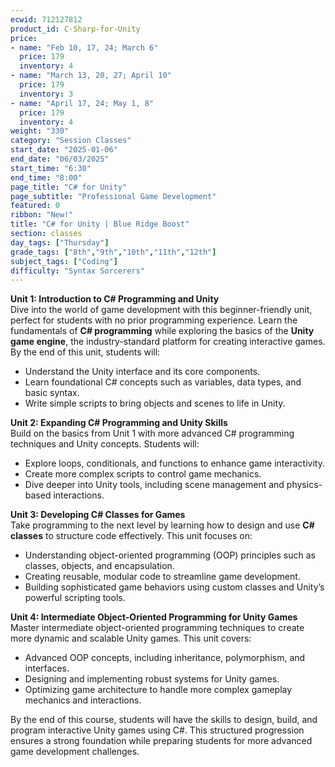 ```yaml
---
ecwid: 712127812
product_id: C-Sharp-for-Unity
price:
- name: "Feb 10, 17, 24; March 6"
  price: 179
  inventory: 4
- name: "March 13, 20, 27; April 10"
  price: 179
  inventory: 3
- name: "April 17, 24; May 1, 8"
  price: 179
  inventory: 4
weight: "330"
category: "Session Classes"
start_date: "2025-01-06"
end_date: "06/03/2025"
start_time: "6:30"
end_time: "8:00"
page_title: "C# for Unity"
page_subtitle: "Professional Game Development"
featured: 0
ribbon: "New!"
title: "C# for Unity | Blue Ridge Boost"
section: classes
day_tags: ["Thursday"]
grade_tags: ["8th","9th","10th","11th","12th"]
subject_tags: ["Coding"]
difficulty: "Syntax Sorcerers"
---
```

<p><strong>Unit 1: Introduction to C# Programming and Unity</strong><br> Dive into the world of game development with this beginner-friendly unit, perfect for students with no prior programming experience. Learn the fundamentals of <strong>C# programming</strong> while exploring the basics of the <strong>Unity game engine</strong>, the industry-standard platform for creating interactive games. By the end of this unit, students will:</p><ul> <li>Understand the Unity interface and its core components.</li> <li>Learn foundational C# concepts such as variables, data types, and basic syntax.</li> <li>Write simple scripts to bring objects and scenes to life in Unity.</li> </ul><p><strong>Unit 2: Expanding C# Programming and Unity Skills</strong><br> Build on the basics from Unit 1 with more advanced C# programming techniques and Unity concepts. Students will:</p><ul> <li>Explore loops, conditionals, and functions to enhance game interactivity.</li> <li>Create more complex scripts to control game mechanics.</li> <li>Dive deeper into Unity tools, including scene management and physics-based interactions.</li> </ul><p><strong>Unit 3: Developing C# Classes for Games</strong><br> Take programming to the next level by learning how to design and use <strong>C# classes</strong> to structure code effectively. This unit focuses on:</p><ul> <li>Understanding object-oriented programming (OOP) principles such as classes, objects, and encapsulation.</li> <li>Creating reusable, modular code to streamline game development.</li> <li>Building sophisticated game behaviors using custom classes and Unity’s powerful scripting tools.</li> </ul><p><strong>Unit 4: Intermediate Object-Oriented Programming for Unity Games</strong><br> Master intermediate object-oriented programming techniques to create more dynamic and scalable Unity games. This unit covers:</p><ul> <li>Advanced OOP concepts, including inheritance, polymorphism, and interfaces.</li> <li>Designing and implementing robust systems for Unity games.</li> <li>Optimizing game architecture to handle more complex gameplay mechanics and interactions.</li> </ul><p>By the end of this course, students will have the skills to design, build, and program interactive Unity games using C#. This structured progression ensures a strong foundation while preparing students for more advanced game development challenges.</p><h3><a data-click-key="unified_description_page.consumer_specialization_page.click.sdp_course_list_link" data-click-value="{"courseName":"Intermediate Object-Oriented Programming for Unity Games","href":"/learn/intermediate-object-oriented-programming-unity-games?specialization=programming-unity-game-development","namespace":{"action":"click","app":"unified_description_page","component":"sdp_course_list_link","page":"consumer_specialization_page"},"s12nSlug":"programming-unity-game-development","schema_type":"FRONTEND"}" data-track="true" data-track-app="unified_description_page" data-track-page="consumer_specialization_page" data-track-action="click" data-track-component="sdp_course_list_link" data-track-href="/learn/intermediate-object-oriented-programming-unity-games?specialization=programming-unity-game-development" href="https://www.coursera.org/learn/intermediate-object-oriented-programming-unity-games?specialization=programming-unity-game-development" class="cds-119 cds-113 cds-115 css-1jglcdr cds-142" aria-label="Course 4: Intermediate Object-Oriented Programming for Unity Games" data-e2e="sdp-course-list-link"></a></h3>
